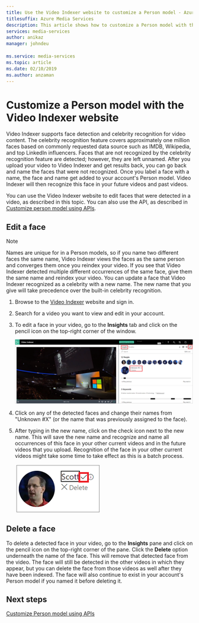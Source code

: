 ```yaml
---
title: Use the Video Indexer website to customize a Person model - Azure  
titlesuffix: Azure Media Services
description: This article shows how to customize a Person model with the Video Indexer website.
services: media-services
author: anikaz
manager: johndeu

ms.service: media-services
ms.topic: article
ms.date: 02/10/2019
ms.author: anzaman
---
```


# Customize a Person model with the Video Indexer website

Video Indexer supports face detection and celebrity recognition for video content. The celebrity recognition feature covers approximately one million faces based on commonly requested data source such as IMDB, Wikipedia, and top LinkedIn influencers. Faces that are not recognized by the celebrity recognition feature are detected; however, they are left unnamed. After you upload your video to Video Indexer and get results back, you can go back and name the faces that were not recognized. Once you label a face with a name, the face and name get added to your account's Person model. Video Indexer will then recognize this face in your future videos and past videos.

You can use the Video Indexer website to edit faces that were detected in a video, as described in this topic. You can also use the API, as described in [Customize person model using APIs](customize-person-model-with-api.md).

## Edit a face

> [!NOTE]
> Names are unique for in a Person models, so if you name two different faces the same name, Video Indexer views the faces as the same person and converges them once you reindex your video. If you see that Video Indexer detected multiple different occurrences of the same face, give them the same name and reindex your video.
> You can update a face that Video Indexer recognized as a celebrity with a new name. The new name that you give will take precedence over the built-in celebrity recognition.

1. Browse to the [Video Indexer](https://www.videoindexer.ai/) website and sign in.
2. Search for a video you want to view and edit in your account.
3. To edit a face in your video, go to the **Insights** tab and click on the pencil icon on the top-right corner of the window.

    ![Customize person model](./media/customize-face-model/customize-face-model.png)

4. Click on any of the detected faces and change their names from "Unknown #X" (or the name that was previously assigned to the face).
5. After typing in the new name, click on the check icon next to the new name. This will save the new name and recognize and name all occurrences of this face in your other current videos and in the future videos that you upload. Recognition of the face in your other current videos might take some time to take effect as this is a batch process. 

    ![Save the update](./media/customize-face-model/save-update.png)

## Delete a face

To delete a detected face in your video, go to the **Insights** pane and click on the pencil icon on the top-right corner of the pane. Click the **Delete** option underneath the name of the face. This will remove that detected face from the video. The face will still be detected in the other videos in which they appear, but you can delete the face from those videos as well after they have been indexed. The face will also continue to exist in your account's Person model if you named it before deleting it.

## Next steps

[Customize Person model using APIs](customize-person-model-with-api.md)
